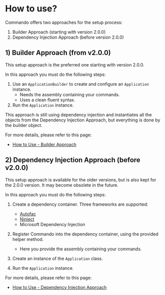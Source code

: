 # How to use?

Commando offers two approaches for the setup process:

1. Builder Approach (starting with version 2.0.0)
2. Dependency Injection Approach (before version 2.0.0)

## 1) Builder Approach (from v2.0.0)

This setup approach is the preferred one starting with version 2.0.0.

In this approach you must do the following steps:

1. Use an `ApplicationBuilder` to create and configure an `Application` instance.
   - Needs the assembly containing your commands.
   - Uses a clean fluent syntax.
2. Run the `Application`  instance.

This approach is still using dependency injection and instantiates all the objects from the Dependency Injection Approach, but everything is done by the builder object.

For more details, please refer to this page:

- [How to Use - Builder Approach](how-to-use-builder-approach.md)

## 2) Dependency Injection Approach (before v2.0.0)

This setup approach is available for the older versions, but is also kept for the 2.0.0 version. It may become obsolete in the future.

In this approach you must do the following steps:

1. Create a dependency container. Three frameworks are supported:
   - [Autofac](https://autofac.org/)
   - [Ninject](http://www.ninject.org/)
   - Microsoft Dependency Injection

2. Register Commando into the dependency container, using the provided helper method.
   - Here you provide the assembly containing your commands.
3. Create an instance of the `Application` class.
4. Run the `Application` instance.

For more details, please refer to this page:

- [How to Use - Dependency Injection Approach](how-to-use-di-approach.md)